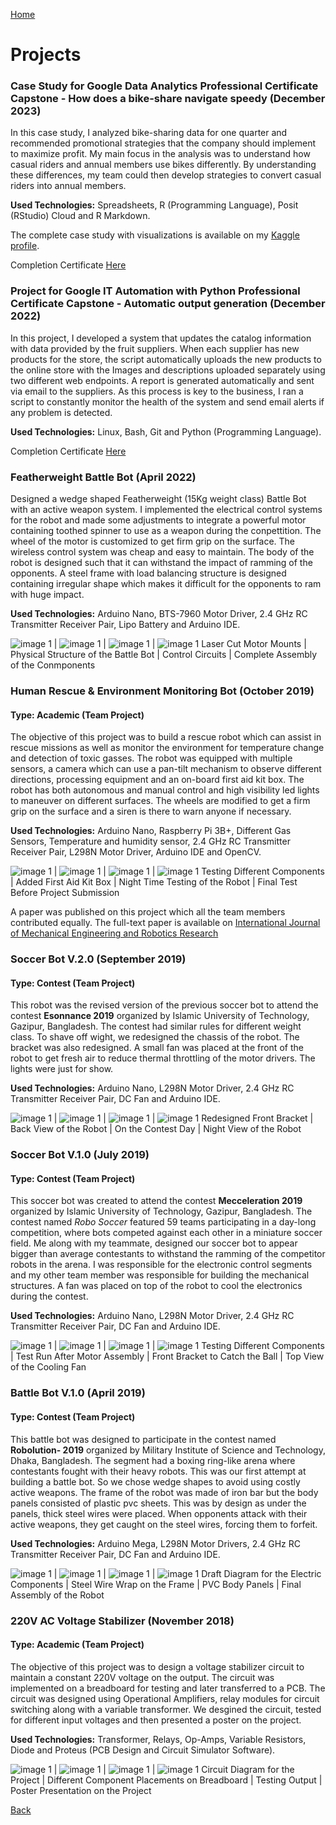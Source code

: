 [Home](https://mustahsinfarhan.github.io/) 
# Projects
### Case Study for Google Data Analytics Professional Certificate Capstone - How does a bike-share navigate speedy (December 2023)
In this case study, I analyzed bike-sharing data for one quarter and recommended promotional strategies that the company should implement to maximize profit. My main focus in the analysis was to understand how casual riders and annual members use bikes differently. By understanding these differences, my team could then develop strategies to convert casual riders into annual members.

**Used Technologies:** Spreadsheets, R (Programming Language), Posit (RStudio) Cloud and R Markdown.

The complete case study with visualizations is available on my [Kaggle profile](https://www.kaggle.com/code/mustahsinfarhan/case-study-how-does-a-bike-share-navigate-speedy).

Completion Certificate [Here](https://coursera.org/verify/H4AU99SSRKF4)


### Project for Google IT Automation with Python Professional Certificate Capstone - Automatic output generation (December 2022)
In this project, I developed a system that updates the catalog information with data provided by the fruit suppliers. When each supplier has new products for the store, the script automatically uploads the new products to the online store with the Images and descriptions uploaded separately using two different web endpoints. A report is generated automatically and sent via email to the suppliers. As this process is key to the business, I ran a script to constantly monitor the health of the system and send email alerts if any problem is detected. 

**Used Technologies:** Linux, Bash, Git and Python (Programming Language).

Completion Certificate [Here](https://coursera.org/verify/7D7LEMMDZ9C2)


### Featherweight Battle Bot (April 2022)
Designed a wedge shaped Featherweight (15Kg weight class) Battle Bot with an active weapon system. I implemented the electrical control systems for the robot and made some adjustments to integrate a powerful motor containing toothed spinner to use as a weapon during the conpettition. The wheel of the motor is customized to get firm grip on the surface. The wireless control system was cheap and easy to maintain. The body of the robot is designed such that it can withstand the impact of ramming of the opponents. A steel frame with load balancing structure is designed containing irregular shape which makes it difficult for the opponents to ram with huge impact.

**Used Technologies:** Arduino Nano, BTS-7960 Motor Driver, 2.4 GHz RC Transmitter Receiver Pair, Lipo Battery and Arduino IDE.

![image 1](/assets/img/bb1.jpg) |  ![image 1](/assets/img/bb2.jpg)  |  ![image 1](/assets/img/bb3.jpg)  |  ![image 1](/assets/img/bb4.jpg)
Laser Cut Motor Mounts |  Physical Structure of the Battle Bot  | Control Circuits | Complete Assembly of the Conmponents


### Human Rescue & Environment Monitoring Bot (October 2019)
#### Type: Academic (Team Project)
The objective of this project was to build a rescue robot which can assist in rescue missions as well as monitor the environment for temperature change and detection of toxic gasses. The robot was equipped with multiple sensors, a camera which can use a pan-tilt mechanism to observe different directions, processing equipment and an on-board first aid kit box. The robot has both autonomous and manual control and high visibility led lights to maneuver on different surfaces. The wheels are modified to get a firm grip on the surface and a siren is there to warn anyone if necessary.

**Used Technologies:** Arduino Nano, Raspberry Pi 3B+, Different Gas Sensors, Temperature and humidity sensor, 2.4 GHz RC Transmitter Receiver Pair, L298N Motor Driver, Arduino IDE and OpenCV.

![image 1](/assets/img/res1.jpg) |  ![image 1](/assets/img/res5.jpg)  |  ![image 1](/assets/img/res3.jpg)  |  ![image 1](/assets/img/res4.jpg)
Testing Different Components |  Added First Aid Kit Box  | Night Time Testing of the Robot | Final Test Before Project Submission

A paper was published on this project which all the team members contributed equally. The full-text paper is available on [International Journal of Mechanical Engineering and Robotics Research](https://www.ijmerr.com/index.php?m=content&c=index&a=show&catid=191&id=1577)

### Soccer Bot V.2.0 (September 2019)
#### Type: Contest (Team Project)
This robot was the revised version of the previous soccer bot to attend the contest **Esonnance 2019** organized by Islamic University of Technology, Gazipur, Bangladesh. The contest had similar rules for different weight class. To shave off wight, we redesigned the chassis of the robot. The bracket was also redesigned. A small fan was placed at the front of the robot to get fresh air to reduce thermal throttling of the motor drivers. The lights were just for show. 

**Used Technologies:** Arduino Nano, L298N Motor Driver, 2.4 GHz RC Transmitter Receiver Pair, DC Fan and Arduino IDE.

![image 1](/assets/img/sb2v1.jpg) |  ![image 1](/assets/img/sb2v2.jpg)  |  ![image 1](/assets/img/sb2v3.jpg)  |  ![image 1](/assets/img/sb2v4.jpg)
Redesigned Front Bracket |  Back View of the Robot  | On the Contest Day | Night View of the Robot


### Soccer Bot V.1.0 (July 2019)
#### Type: Contest (Team Project)
This soccer bot was created to attend the contest **Mecceleration 2019** organized by Islamic University of Technology, Gazipur, Bangladesh. The contest named _Robo Soccer_ featured 59 teams participating in a day-long competition, where bots competed against each other in a miniature soccer field. Me along with my teammate, designed our soccer bot to appear bigger than average contestants to withstand the ramming of the competitor robots in the arena. I was responsible for the electronic control segments and my other team member was responsible for building the mechanical structures. A fan was placed on top of the robot to cool the electronics during the contest.

**Used Technologies:** Arduino Nano, L298N Motor Driver, 2.4 GHz RC Transmitter Receiver Pair, DC Fan and Arduino IDE.

![image 1](/assets/img/sb1v1.jpg) |  ![image 1](/assets/img/sb1v2.jpg)  |  ![image 1](/assets/img/sb1v3.jpg)  |  ![image 1](/assets/img/sb1v4.jpg)
Testing Different Components |  Test Run After Motor Assembly  | Front Bracket to Catch the Ball | Top View of the Cooling Fan


### Battle Bot V.1.0 (April 2019)
#### Type: Contest (Team Project)
This battle bot was designed to participate in the contest named **Robolution- 2019** organized by Military Institute of Science and Technology, Dhaka, Bangladesh. The segment had a boxing ring-like arena where contestants fought with their heavy robots. This was our first attempt at building a battle bot. So we chose wedge shapes to avoid using costly active weapons. The frame of the robot was made of iron bar but the body panels consisted of plastic pvc sheets. This was by design as under the panels, thick steel wires were placed. When opponents attack with their active weapons, they get caught on the steel wires, forcing them to forfeit. 

**Used Technologies:** Arduino Mega, L298N Motor Drivers, 2.4 GHz RC Transmitter Receiver Pair, DC Fan and Arduino IDE.

![image 1](/assets/img/bb2v1.jpg) |  ![image 1](/assets/img/bb2v2.jpg)  |  ![image 1](/assets/img/bb2v3.jpg)  |  ![image 1](/assets/img/bb2v4.jpg)
Draft Diagram for the Electric Components |  Steel Wire Wrap on the Frame  | PVC Body Panels | Final Assembly of the Robot



### 220V AC Voltage Stabilizer (November 2018)
#### Type: Academic (Team Project)
The objective of this project was to design a voltage stabilizer circuit to maintain a constant 220V voltage on the output. The circuit was implemented on a breadboard for testing and later transferred to a PCB. The circuit was designed using Operational Amplifiers, relay modules for circuit switching along with a variable transformer. We desgined the circuit, tested for different input voltages and then presented a poster on the project. 

**Used Technologies:** Transformer, Relays, Op-Amps, Variable Resistors, Diode and Proteus (PCB Design and Circuit Simulator Software).

![image 1](/assets/img/vs1.JPG) |  ![image 1](/assets/img/vs2.jpg)  |  ![image 1](/assets/img/vs3.jpg)  |  ![image 1](/assets/img/vs4.jpg)
Circuit Diagram for the Project |  Different Component Placements on Breadboard  | Testing Output | Poster Presentation on the Project


[Back](https://mustahsinfarhan.github.io/)
